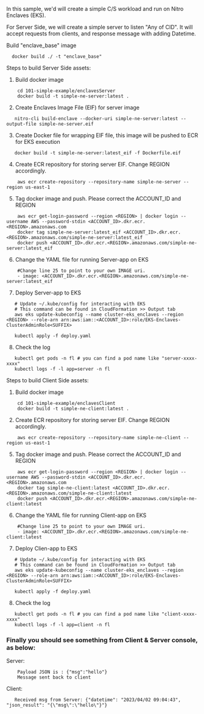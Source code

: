 In this sample, we'd will create a simple C/S workload and run on Nitro Enclaves (EKS).

For Server Side, we will create a simple server to listen "Any of CID". It will accept requests from clients, and response message with adding Datetime.

Build "enclave_base" image
```
  docker build ./ -t "enclave_base"
```


Steps to build Server Side assets:

1. Build docker image

```
    cd 101-simple-example/enclavesServer
    docker build -t simple-ne-server:latest .
```

2. Create Enclaves Image File (EIF) for server image
```
   nitro-cli build-enclave --docker-uri simple-ne-server:latest --output-file simple-ne-server.eif 
```

3. Create Docker file for wrapping EIF file, this image will be pushed to ECR for EKS execution
```
   docker build -t simple-ne-server:latest_eif -f Dockerfile.eif
```

4. Create ECR repository for storing server EIF. Change REGION accordingly.
```
    aws ecr create-repository --repository-name simple-ne-server --region us-east-1 
```

5. Tag docker image and push. Please correct the ACCOUNT_ID and REGION
```
    aws ecr get-login-password --region <REGION> | docker login --username AWS --password-stdin <ACCOUNT_ID>.dkr.ecr.<REGION>.amazonaws.com
    docker tag simple-ne-server:latest_eif <ACCOUNT_ID>.dkr.ecr.<REGION>.amazonaws.com/simple-ne-server:latest_eif 
    docker push <ACCOUNT_ID>.dkr.ecr.<REGION>.amazonaws.com/simple-ne-server:latest_eif
```

6. Change the YAML file for running Server-app on EKS
```
    #Change line 25 to point to your own IMAGE uri.
    - image: <ACCOUNT_ID>.dkr.ecr.<REGION>.amazonaws.com/simple-ne-server:latest_eif
```

7. Deploy Server-app to EKS
```
   # Update ~/.kube/config for interacting with EKS
   # This command can be found in CloudFormation >> Output tab
   aws eks update-kubeconfig --name cluster-eks_enclaves --region <REGION> --role-arn arn:aws:iam::<ACCOUNT_ID>:role/EKS-Enclaves-ClusterAdminRole<SUFFIX>
   
   kubectl apply -f deploy.yaml
```

8. Check the log
```
   kubectl get pods -n fl # you can find a pod name like "server-xxxx-xxxx"
   kubectl logs -f -l app=server -n fl
```

Steps to build Client Side assets:
1. Build docker image

```
    cd 101-simple-example/enclavesClient
    docker build -t simple-ne-client:latest .
```

2. Create ECR repository for storing server EIF. Change REGION accordingly.
```
    aws ecr create-repository --repository-name simple-ne-client --region us-east-1 
```

5. Tag docker image and push. Please correct the ACCOUNT_ID and REGION
```
    aws ecr get-login-password --region <REGION> | docker login --username AWS --password-stdin <ACCOUNT_ID>.dkr.ecr.<REGION>.amazonaws.com
    docker tag simple-ne-client:latest <ACCOUNT_ID>.dkr.ecr.<REGION>.amazonaws.com/simple-ne-client:latest
    docker push <ACCOUNT_ID>.dkr.ecr.<REGION>.amazonaws.com/simple-ne-client:latest
```

6. Change the YAML file for running Client-app on EKS
```
    #Change line 25 to point to your own IMAGE uri.
    - image: <ACCOUNT_ID>.dkr.ecr.<REGION>.amazonaws.com/simple-ne-client:latest
```

7. Deploy Clien-app to EKS
```
   # Update ~/.kube/config for interacting with EKS
   # This command can be found in CloudFormation >> Output tab
   aws eks update-kubeconfig --name cluster-eks_enclaves --region <REGION> --role-arn arn:aws:iam::<ACCOUNT_ID>:role/EKS-Enclaves-ClusterAdminRole<SUFFIX>
   
   kubectl apply -f deploy.yaml
```

8. Check the log
```
   kubectl get pods -n fl # you can find a pod name like "client-xxxx-xxxx"
   kubectl logs -f -l app=client -n fl
```


### Finally you should see something from Client & Server console, as below:
Server: 
```
    Payload JSON is : {"msg":"hello"}
    Message sent back to client
```

Client: 
```
   Received msg from Server: {"datetime": "2023/04/02 09:04:43", "json_result": "{\"msg\":\"hello\"}"}
```